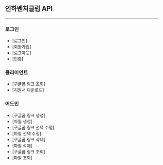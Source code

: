 ## 인하벤처클럽 API
---
### 로그인 
 - [로그인]
 - [회원가입]
 - [로그아웃]
 - [인증]

### 클라이언트
 - [구글폼 링크 조회]
 - [지원서 다운로드]

### 어드민
 - [구글폼 링크 생성]
 - [파일 생성]
 - [구글폼 링크 선택 수정]
 - [파일 선택 수정]
 - [구글폼 링크 삭제]
 - [파일 삭제]
 - [구글폼 링크 조회]
 - [파일 조회]